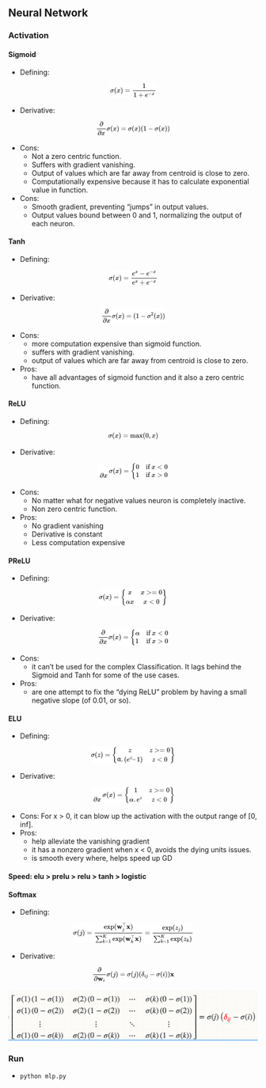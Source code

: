 ## Neural Network

### Activation

#### Sigmoid

- Defining:
<div align="center"><img src="img\sigmoid.jpg"></div>

- Derivative:
<div align="center"><img src="img\derivative-sigmoid.jpg"></div>

- Cons:
  - Not a zero centric function.
  - Suffers with gradient vanishing.
  - Output of values which are far away from centroid is close to zero.
  - Computationally expensive because it has to calculate exponential value in function.
- Cons:
  - Smooth gradient, preventing “jumps” in output values.
  - Output values bound between 0 and 1, normalizing the output of each neuron.

#### Tanh

- Defining:
<div align="center"><img src="img\tanh.jpg"></div>

- Derivative:
<div align="center"><img src="img\derivative-tanh.jpg"></div>

- Cons:
  - more computation expensive than sigmoid function.
  - suffers with gradient vanishing.
  - output of values which are far away from centroid is close to zero.
- Pros:
  - have all advantages of sigmoid function and it also a zero centric function.

#### ReLU

- Defining:
<div align="center"><img src="img\ReLU.jpg"></div>

- Derivative:
<div align="center"><img src="img\derivative-ReLU.jpg"></div>

- Cons:
  - No matter what for negative values neuron is completely inactive.
  - Non zero centric function.
- Pros:
  - No gradient vanishing
  - Derivative is constant
  - Less computation expensive

#### PReLU

- Defining:
<div align="center"><img src="img\prelu.jpg"></div>

- Derivative:
<div align="center"><img src="img\derivative-prelu.jpg"></div>

- Cons:
  - it can’t be used for the complex Classification. It lags behind the Sigmoid and Tanh for some of the use cases.
- Pros:
  - are one attempt to fix the “dying ReLU” problem by having a small negative slope (of 0.01, or so).

#### ELU

- Defining:
<div align="center"><img src="img\elu.jpg"></div>

- Derivative:
<div align="center"><img src="img\derivative-elu.jpg"></div>

- Cons: For x > 0, it can blow up the activation with the output range of [0, inf].
- Pros:
  - help alleviate the vanishing gradient
  - it has a nonzero gradient when x < 0, avoids the dying units issues.
  - is smooth every where, helps speed up GD

#### Speed: elu > prelu > relu > tanh > logistic

#### Softmax

- Defining:
<div align="center"><img src="img\softmax.jpg"></div>

- Derivative:
<div align="center"><img src="img\derivative-softmax.jpg"></div>

<p align="center">
<img src="img/softmax1.png">
</p>

### Run

- `python mlp.py`
